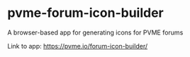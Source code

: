 # pvme-forum-icon-builder
A browser-based app for generating icons for PVME forums

Link to app: https://pvme.io/forum-icon-builder/